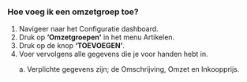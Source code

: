 ### Hoe voeg ik een omzetgroep toe?
1.	Navigeer naar het Configuratie dashboard.
2.	Druk op **‘Omzetgroepen'** in het menu Artikelen. 
3.	Druk op de knop **‘TOEVOEGEN’**.
4.	Voer vervolgens alle gegevens die je voor handen hebt in. <p>
a.	Verplichte gegevens zijn; de Omschrijving, Omzet en Inkoopprijs.
